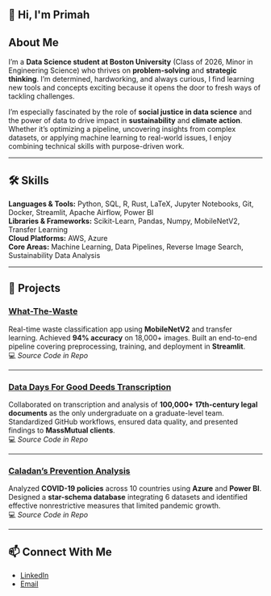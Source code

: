 ## 👋 Hi, I'm Primah  

## About Me  
I’m a **Data Science student at Boston University** (Class of 2026, Minor in Engineering Science) who thrives on **problem-solving** and **strategic thinking**. I’m determined, hardworking, and always curious, I find learning new tools and concepts exciting because it opens the door to fresh ways of tackling challenges.  

I’m especially fascinated by the role of **social justice in data science** and the power of data to drive impact in **sustainability** and **climate action**. Whether it’s optimizing a pipeline, uncovering insights from complex datasets, or applying machine learning to real-world issues, I enjoy combining technical skills with purpose-driven work.  

---

## 🛠️ Skills  
**Languages & Tools:** Python, SQL, R, Rust, LaTeX, Jupyter Notebooks, Git, Docker, Streamlit, Apache Airflow, Power BI  
**Libraries & Frameworks:** Scikit-Learn, Pandas, Numpy, MobileNetV2, Transfer Learning  
**Cloud Platforms:** AWS, Azure  
**Core Areas:** Machine Learning, Data Pipelines, Reverse Image Search, Sustainability Data Analysis  

---

## 🌟 Projects  

### [What-The-Waste](https://github.com/prmuwanga/What-The-Waste)  
Real-time waste classification app using **MobileNetV2** and transfer learning. Achieved **94% accuracy** on 18,000+ images. Built an end-to-end pipeline covering preprocessing, training, and deployment in **Streamlit**.  
💻 *Source Code in Repo*  

---

### [Data Days For Good Deeds Transcription](https://github.com/BU-Spark/dd4g-deeds-transcription)  
Collaborated on transcription and analysis of **100,000+ 17th-century legal documents** as the only undergraduate on a graduate-level team. Standardized GitHub workflows, ensured data quality, and presented findings to **MassMutual clients**.  
💻 *Source Code in Repo*  

---

### [Caladan’s Prevention Analysis](https://github.com/prmuwanga/Caladan-s-Prevention-Analysis)  
Analyzed **COVID-19 policies** across 10 countries using **Azure** and **Power BI**. Designed a **star-schema database** integrating 6 datasets and identified effective nonrestrictive measures that limited pandemic growth.  
💻 *Source Code in Repo*  

---

## 📫 Connect With Me  
- [LinkedIn](https://linkedin.com/in/primah-muwanga)  
- [Email](mailto:prmuwanga@gmail.com) 
